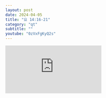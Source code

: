 ```yaml
---
layout: post
date: 2024-04-05
title: "요 14:16-21"
category: "qt"
subtitle: ""
youtube: "0zVxFgKyQ2s"
---
```


<div class="youtube margin-large">
    <iframe src="https://www.youtube.com/embed/0zVxFgKyQ2s" title="YouTube video player" frameborder="0" allow="accelerometer; autoplay; clipboard-write; encrypted-media; gyroscope; picture-in-picture; web-share" allowfullscreen></iframe>
</div>

